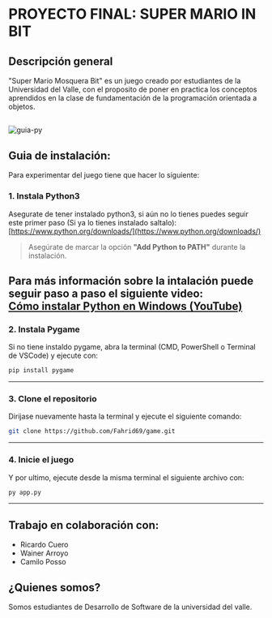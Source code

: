 # PROYECTO FINAL: SUPER MARIO IN BIT
## Descripción general
"Super Mario Mosquera Bit" es un juego creado por estudiantes de la Universidad del Valle, con el proposito de poner en practica los conceptos aprendidos en la clase de fundamentación de la programación orientada a objetos.
##
![guia-py](https://github.com/user-attachments/assets/f8c92ae5-6770-4f45-8829-d1bf9511c2b3)
## Guia de instalación:
Para experimentar del juego tiene que hacer lo siguiente:
### 1. Instala Python3
Asegurate de tener instalado python3, si aún no lo tienes puedes seguir este primer paso (Si ya lo tienes instalado saltalo):
[https://www.python.org/downloads/](https://www.python.org/downloads/)

> Asegúrate de marcar la opción **"Add Python to PATH"** durante la instalación.

Para más información sobre la intalación puede seguir paso a paso el siguiente video:  
[Cómo instalar Python en Windows (YouTube)](https://youtu.be/i6j8jT_OdEU?si=GNKT86YLOpCK7CC2)
---

### 2. Instala Pygame

Si no tiene instaldo pygame, abra la terminal (CMD, PowerShell o Terminal de VSCode) y ejecute con:

```bash
pip install pygame
```
---

### 3. Clone el repositorio
Dirijase nuevamente hasta la terminal y ejecute el siguiente comando:
```bash
git clone https://github.com/Fahrid69/game.git
```
---

### 4. Inicie el juego
Y por ultimo, ejecute desde la misma terminal el siguiente archivo con:
```bash
py app.py
```
---

## Trabajo en colaboración con:
* Ricardo Cuero
* Wainer Arroyo
* Camilo Posso
## ¿Quienes somos?
Somos estudiantes de Desarrollo de Software de la universidad del valle.
